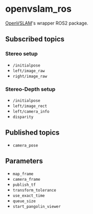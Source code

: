 # openvslam_ros

[OpenVSLAM](https://github.com/OpenVSLAM-Community/openvslam)'s wrapper ROS2 package.

## Subscribed topics

### Stereo setup

- `/initialpose`
- `left/image_raw`
- `right/image_raw`

### Stereo-Depth setup

- `/initialpose`
- `left/image_rect`
- `left/camera_info`
- `disparity`

## Published topics

- `camera_pose`

## Parameters

- `map_frame`
- `camera_frame`
- `publish_tf`
- `transform_tolerance`
- `use_exact_time`
- `queue_size`
- `start_pangolin_viewer`
